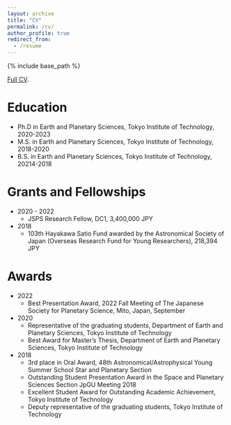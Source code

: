 ```yaml
---
layout: archive
title: "CV"
permalink: /cv/
author_profile: true
redirect_from:
  - /resume
---
```


{% include base_path %}
<div class="wordwrap"><a href="https://docs.google.com/document/d/1TAG3oUcoeZ7Dyqj5986lEaIxrNxtyLrdcGQYeUXQBgc/edit?tab=t.0
">Full CV</a>.</div>

Education
======
* Ph.D in Earth and Planetary Sciences, Tokyo Institute of Technology, 2020-2023
* M.S. in Earth and Planetary Sciences, Tokyo Institute of Technology, 2018-2020
* B.S. in Earth and Planetary Sciences, Tokyo Institute of Technology, 20214-2018
  
Grants and Fellowships
======
* 2020 - 2022
  * JSPS Research Fellow, DC1, 3,400,000 JPY
* 2018
  * 103th Hayakawa Satio Fund awarded by the Astronomical Society of Japan (Overseas Research Fund for Young Researchers), 218,394 JPY

Awards
======
* 2022
  * Best Presentation Award, 2022 Fall Meeting of The Japanese Society for Planetary Science, Mito, Japan, September
* 2020
  * Representative of the graduating students, Department of Earth and Planetary Sciences, Tokyo Institute of Technology
  * Best Award for Master’s Thesis, Department of Earth and Planetary Sciences, Tokyo Institute of Technology
* 2018
  * 3rd place in Oral Award, 48th Astronomical/Astrophysical Young Summer School Star and Planetary Section
  * Outstanding Student Presentation Award in the Space and Planetary Sciences Section JpGU Meeting 2018
  * Excellent Student Award for Outstanding Academic Achievement, Tokyo Institute of Technology
  * Deputy representative of the graduating students, Tokyo Institute of Technology
